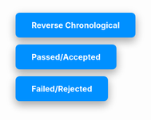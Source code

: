 
<a style="background-color: #0090ff; border: none; color: white; padding: 15px 32px; text-align: center; font-weight: bold; text-decoration: none; display: inline-block; margin-left: auto; margin-right: auto; font-size: 16px; border-radius: 8px; box-shadow: 0 8px 16px 0 rgba(0,0,0,0.2), 0 6px 20px 0 rgba(0,0,0,0.19);" href="https://csheldonhess.github.io/reporting-on-congress/reverse_chronological.html">Reverse Chronological</a>

<a style="background-color: #0090ff; border: none; color: white; padding: 15px 32px; text-align: center; font-weight: bold; text-decoration: none; display: inline-block; margin-left: auto; margin-right: auto;  font-size: 16px; border-radius: 8px; box-shadow: 0 8px 16px 0 rgba(0,0,0,0.2), 0 6px 20px 0 rgba(0,0,0,0.19);" href="https://csheldonhess.github.io/reporting-on-congress/passed.html">Passed/Accepted</a>

<a style="background-color: #0090ff; border: none; color: white; padding: 15px 32px; text-align: center; font-weight: bold; text-decoration: none; display: inline-block; margin-left: auto; margin-right: auto;  font-size: 16px; border-radius: 8px; box-shadow: 0 8px 16px 0 rgba(0,0,0,0.2), 0 6px 20px 0 rgba(0,0,0,0.19);" href="https://csheldonhess.github.io/reporting-on-congress/failed.html">Failed/Rejected</a>
